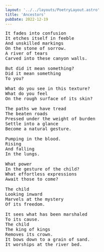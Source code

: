 ```yaml
---
layout: '../../layouts/PoetryLayout.astro'
title: 'Ancestors'
pubDate: 2022-12-19
---
```


<pre>
It fades into confusion
It etches itself in feeble
And unskilled markings
On the stone of sorrow.
A river of tears
Carved into these canyon walls.

But did it mean something?
Did it mean something
To you?

What do you see in this texture?
What do you feel
On the rough surface of its skin?

The paths we have tread
The beaten roads
Pressed under the weight of burden
Settle into a glance
Become a natural gesture.

Pumping in the blood.
Rising
And falling
In the lungs.

What power
In the gesture of the child?
What effortless expressions
Await those to come?

The child
Looking inward
Marvels at the mystery
Of its freedom.

It sees what has been marshaled
To its cause.
The child
The king of kings
Removes its crown.
It bows down to a grain of sand.
It worships at the river bed.
</pre>